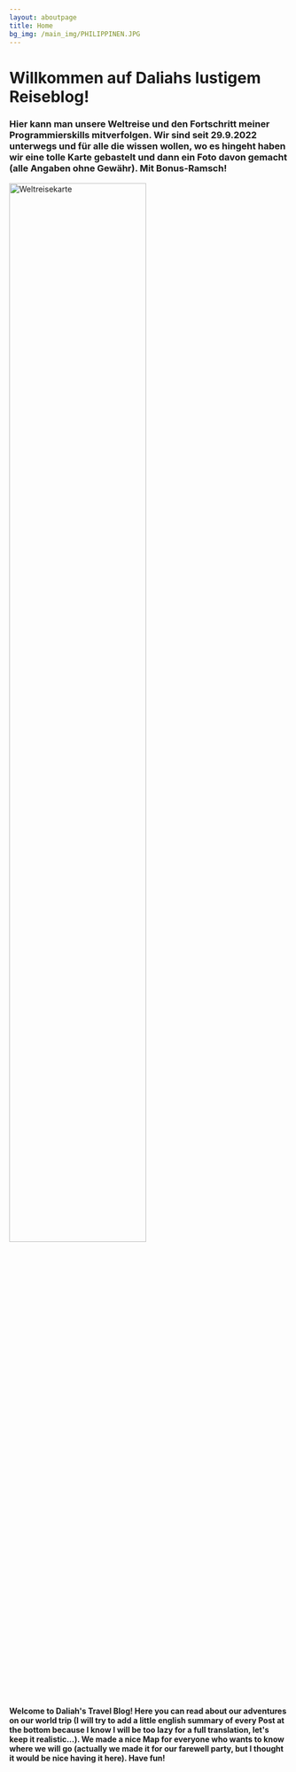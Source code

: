```yaml
---
layout: aboutpage
title: Home
bg_img: /main_img/PHILIPPINEN.JPG
---
```


# Willkommen auf Daliahs lustigem Reiseblog!

### Hier kann man unsere Weltreise und den Fortschritt meiner Programmierskills mitverfolgen. Wir sind seit 29.9.2022 unterwegs und für alle die wissen wollen, wo es hingeht haben wir eine tolle Karte gebastelt und dann ein Foto davon gemacht (alle Angaben ohne Gewähr). Mit Bonus-Ramsch!

<img src="/assets/img/main_img/Karte.JPG" alt="Weltreisekarte" width="70%">

#### Welcome to Daliah's Travel Blog! Here you can read about our adventures on our world trip (I will try to add a little english summary of every Post at the bottom because I know I will be too lazy for a full translation, let's keep it realistic...). We made a nice Map for everyone who wants to know where we will go (actually we made it for our farewell party, but I thought it would be nice having it here). Have fun!


